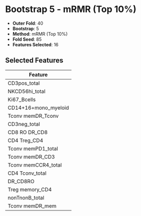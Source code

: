 # Bootstrap 5 - mRMR (Top 10%)

- **Outer Fold**: 40
- **Bootstrap**: 5
- **Method**: mRMR (Top 10%)
- **Fold Seed**: 85
- **Features Selected**: 16

## Selected Features

| Feature |
|---------|
| CD3pos_total |
| NKCD56hi_total |
| Ki67_Bcells |
| CD14+16+mono_myeloid |
| Tconv memDR_Tconv |
| CD3neg_total |
| CD8 RO DR_CD8 |
| CD4 Treg_CD4 |
| Tconv memPD1_total |
| Tconv memDR_CD3 |
| Tconv memCCR4_total |
| CD4 Tconv_total |
| DR_CD8RO |
| Treg memory_CD4 |
| nonTnonB_total |
| Tconv memDR_mem |
